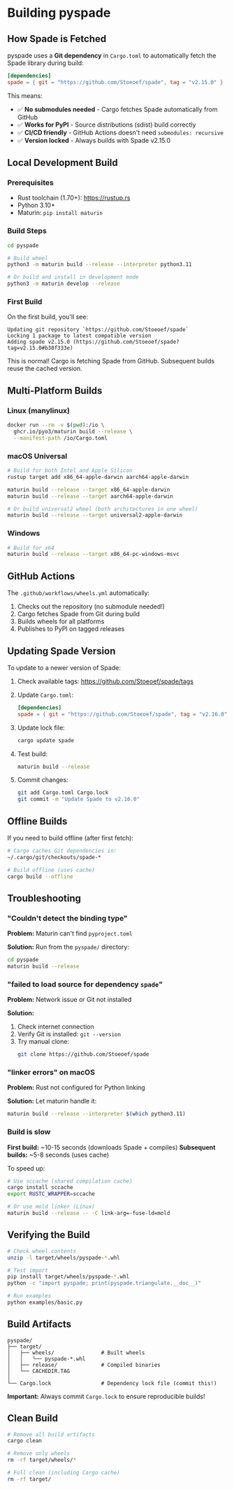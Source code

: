 # Building pyspade

## How Spade is Fetched

pyspade uses a **Git dependency** in `Cargo.toml` to automatically fetch the Spade library during build:

```toml
[dependencies]
spade = { git = "https://github.com/Stoeoef/spade", tag = "v2.15.0" }
```

This means:
- ✅ **No submodules needed** - Cargo fetches Spade automatically from GitHub
- ✅ **Works for PyPI** - Source distributions (sdist) build correctly
- ✅ **CI/CD friendly** - GitHub Actions doesn't need `submodules: recursive`
- ✅ **Version locked** - Always builds with Spade v2.15.0

## Local Development Build

### Prerequisites

- Rust toolchain (1.70+): https://rustup.rs
- Python 3.10+
- Maturin: `pip install maturin`

### Build Steps

```bash
cd pyspade

# Build wheel
python3 -m maturin build --release --interpreter python3.11

# Or build and install in development mode
python3 -m maturin develop --release
```

### First Build

On the first build, you'll see:

```
Updating git repository `https://github.com/Stoeoef/spade`
Locking 1 package to latest compatible version
Adding spade v2.15.0 (https://github.com/Stoeoef/spade?tag=v2.15.0#b38f333e)
```

This is normal! Cargo is fetching Spade from GitHub. Subsequent builds reuse the cached version.

## Multi-Platform Builds

### Linux (manylinux)

```bash
docker run --rm -v $(pwd):/io \
  ghcr.io/pyo3/maturin build --release \
  --manifest-path /io/Cargo.toml
```

### macOS Universal

```bash
# Build for both Intel and Apple Silicon
rustup target add x86_64-apple-darwin aarch64-apple-darwin

maturin build --release --target x86_64-apple-darwin
maturin build --release --target aarch64-apple-darwin

# Or build universal2 wheel (both architectures in one wheel)
maturin build --release --target universal2-apple-darwin
```

### Windows

```bash
# Build for x64
maturin build --release --target x86_64-pc-windows-msvc
```

## GitHub Actions

The `.github/workflows/wheels.yml` automatically:

1. Checks out the repository (no submodule needed!)
2. Cargo fetches Spade from Git during build
3. Builds wheels for all platforms
4. Publishes to PyPI on tagged releases

## Updating Spade Version

To update to a newer version of Spade:

1. Check available tags: https://github.com/Stoeoef/spade/tags

2. Update `Cargo.toml`:
   ```toml
   [dependencies]
   spade = { git = "https://github.com/Stoeoef/spade", tag = "v2.16.0" }
   ```

3. Update lock file:
   ```bash
   cargo update spade
   ```

4. Test build:
   ```bash
   maturin build --release
   ```

5. Commit changes:
   ```bash
   git add Cargo.toml Cargo.lock
   git commit -m "Update Spade to v2.16.0"
   ```

## Offline Builds

If you need to build offline (after first fetch):

```bash
# Cargo caches Git dependencies in:
~/.cargo/git/checkouts/spade-*

# Build offline (uses cache)
cargo build --offline
```

## Troubleshooting

### "Couldn't detect the binding type"

**Problem:** Maturin can't find `pyproject.toml`

**Solution:** Run from the `pyspade/` directory:
```bash
cd pyspade
maturin build --release
```

### "failed to load source for dependency `spade`"

**Problem:** Network issue or Git not installed

**Solution:**
1. Check internet connection
2. Verify Git is installed: `git --version`
3. Try manual clone:
   ```bash
   git clone https://github.com/Stoeoef/spade
   ```

### "linker errors" on macOS

**Problem:** Rust not configured for Python linking

**Solution:** Let maturin handle it:
```bash
maturin build --release --interpreter $(which python3.11)
```

### Build is slow

**First build:** ~10-15 seconds (downloads Spade + compiles)
**Subsequent builds:** ~5-8 seconds (uses cache)

To speed up:
```bash
# Use sccache (shared compilation cache)
cargo install sccache
export RUSTC_WRAPPER=sccache

# Or use mold linker (Linux)
maturin build --release -- -C link-arg=-fuse-ld=mold
```

## Verifying the Build

```bash
# Check wheel contents
unzip -l target/wheels/pyspade-*.whl

# Test import
pip install target/wheels/pyspade-*.whl
python -c "import pyspade; print(pyspade.triangulate.__doc__)"

# Run examples
python examples/basic.py
```

## Build Artifacts

```
pyspade/
├── target/
│   ├── wheels/               # Built wheels
│   │   └── pyspade-*.whl
│   ├── release/              # Compiled binaries
│   └── CACHEDIR.TAG
│
└── Cargo.lock                # Dependency lock file (commit this!)
```

**Important:** Always commit `Cargo.lock` to ensure reproducible builds!

## Clean Build

```bash
# Remove all build artifacts
cargo clean

# Remove only wheels
rm -rf target/wheels/*

# Full clean (including Cargo cache)
rm -rf target/
```
